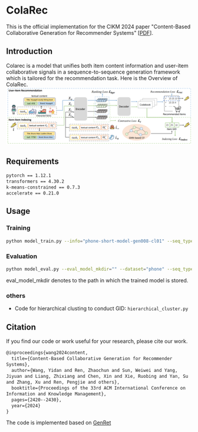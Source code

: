 # ColaRec

This is the official implementation for the CIKM 2024 paper "Content-Based Collaborative Generation for Recommender Systems" [[PDF](https://dl.acm.org/doi/10.1145/3627673.3679692)].


## Introduction

Colarec is a model that unifies both item content information and user-item collaborative signals in a sequence-to-sequence generation framework which is tailored for the recommendation task. Here is the Overview of ColaRec.
![](pics/colarec.png)


## Requirements
```
pytorch == 1.12.1
transformers == 4.30.2
k-means-constrained == 0.7.3
accelerate == 0.21.0 
```


## Usage

### Training
```sh
python model_train.py --info="phone-short-model-gen008-cl01" --seq_type="short" --dataset="phone" --cid_token_num=32 --batch_size=128 --generate_lamda=0.08 --content_cl_lamda=0.1
```

### Evaluation
```sh
python model_eval.py --eval_model_mkdir="" --dataset="phone" --seq_type="short" --n_epochs=100 --start=1 --eval_batch_size=20
```

eval_model_mkdir denotes to the path in which the trained model is stored.

### others
* Code for hierarchical clusting to conduct GID: `hierarchical_cluster.py`

## Citation

If you find our code or work useful for your research, please cite our work.
```
@inproceedings{wang2024content,
  title={Content-Based Collaborative Generation for Recommender Systems},
  author={Wang, Yidan and Ren, Zhaochun and Sun, Weiwei and Yang, Jiyuan and Liang, Zhixiang and Chen, Xin and Xie, Ruobing and Yan, Su and Zhang, Xu and Ren, Pengjie and others},
  booktitle={Proceedings of the 33rd ACM International Conference on Information and Knowledge Management},
  pages={2420--2430},
  year={2024}
}
```

The code is implemented based on [GenRet](https://github.com/sunnweiwei/GenRet)